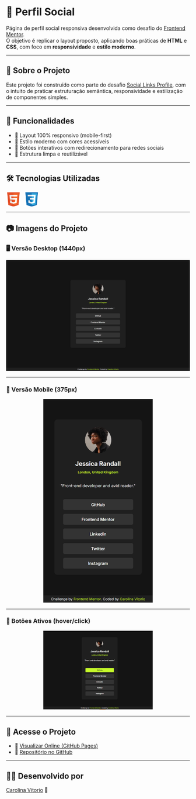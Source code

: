 # 📘 Perfil Social

Página de perfil social responsiva desenvolvida como desafio do [Frontend Mentor](https://www.frontendmentor.io/).  
O objetivo é replicar o layout proposto, aplicando boas práticas de **HTML** e **CSS**, com foco em **responsividade** e **estilo moderno**.

---

## 📌 Sobre o Projeto

Este projeto foi construído como parte do desafio [Social Links Profile](https://www.frontendmentor.io/challenges/social-links-profile-UG32l9m6dQ), com o intuito de praticar estruturação semântica, responsividade e estilização de componentes simples.

---

## 🚀 Funcionalidades

-  🔹 Layout 100% responsivo (mobile-first)
-  🔹 Estilo moderno com cores acessíveis
-  🔹 Botões interativos com redirecionamento para redes sociais
-  🔹 Estrutura limpa e reutilizável

---

## 🛠 Tecnologias Utilizadas

<div style="display: flex; gap: 10px;">
  <img src="https://raw.githubusercontent.com/devicons/devicon/master/icons/html5/html5-original.svg" alt="HTML5" width="40"/>
  <img src="https://raw.githubusercontent.com/devicons/devicon/master/icons/css3/css3-original.svg" alt="CSS3" width="40"/>
</div>

---

## 📷 Imagens do Projeto

### 🖥️ Versão Desktop (1440px)
<p align="center">
  <img src="assets/images/1440px.png" width="600" alt="Layout Desktop">
</p>

---

### 📱 Versão Mobile (375px)
<p align="center">
  <img src="assets/images/375px.png" width="300" alt="Layout Mobile">
</p>

---

### 🔘 Botões Ativos (hover/click)
<p align="center">
  <img src="assets/images/active buttons.PNG" width="300" alt="Botões Ativos">
</p>


---

## 🔗 Acesse o Projeto

- 🔗 [Visualizar Online (GitHub Pages)](https://carolinavitorio.github.io/social-profile/)
- 📂 [Repositório no GitHub](https://github.com/carolinavitorio/social-profile)

---

## 👩‍💻 Desenvolvido por

[Carolina Vitorio](https://github.com/carolinavitorio) 💙
